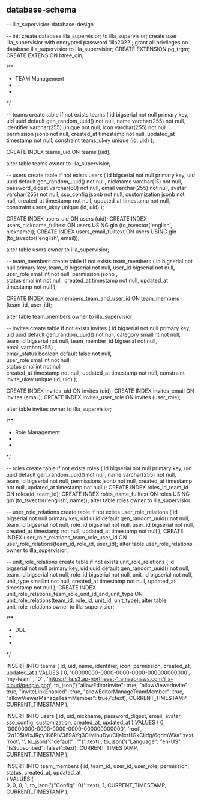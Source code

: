 database-schema
---------------


-- illa_supervisior-database-design


-- init
create database illa_supervisior;
\c illa_supervisior;
create user illa_supervisior with encrypted password 'illa2022';
grant all privileges on database illa_supervisior to illa_supervisior;
CREATE EXTENSION pg_trgm;
CREATE EXTENSION btree_gin;


/**
 * TEAM Management
 *
 *
 */

-- teams
create table if not exists teams (
    id                       bigserial                               not null primary key,
    uid                      uuid         default gen_random_uuid()  not null,
    name                     varchar(255)                            not null,
    identifier               varchar(255) unique                     not null,
    icon                     varchar(255)                            not null,
    permission               jsonb                                   not null,
    created_at               timestamp                               not null,
    updated_at               timestamp                               not null,
    constraint               teams_ukey unique (id, uid)
);

CREATE INDEX teams_uid ON teams (uid);

alter table
    teams owner to illa_supervisior;

-- users
create table if not exists users (
    id                       bigserial                         not null primary key,
    uid                      uuid    default gen_random_uuid() not null,
    nickname                 varchar(15)                       not null, 
    password_digest          varchar(60)                       not null,
    email                    varchar(255)                      not null,
    avatar                   varchar(255)                      not null,
    sso_config               jsonb                             not null, 
    customization            jsonb                             not null, 
    created_at               timestamp                         not null,
    updated_at               timestamp                         not null,
    constraint               users_ukey unique (id, uid)
);

CREATE INDEX users_uid ON users (uid);
CREATE INDEX users_nickname_fulltext ON users USING gin (to_tsvector('english', nickname));
CREATE INDEX users_email_fulltext ON users USING gin (to_tsvector('english', email));

alter table
    users owner to illa_supervisior;

-- team_members
create table if not exists team_members (
    id                       bigserial                         not null primary key,
    team_id                  bigserial                         not null,
    user_id                  bigserial                         not null,  
    user_role                smallint                          not null, 
    permission               jsonb                            ,         
    status                   smallint                          not null, 
    created_at               timestamp                         not null,
    updated_at               timestamp                         not null
);

CREATE INDEX team_members_team_and_user_id ON team_members (team_id, user_id);

alter table
    team_members owner to illa_supervisior;

-- invites
create table if not exists invites (
    id                       bigserial                            not null primary key,
    uid                      uuid       default gen_random_uuid() not null, 
    category                 smallint                             not null,  
    team_id                  bigserial                            not null,
    team_member_id           bigserial                            not null,  
    email                    varchar(255)                        ,          
    email_status             boolean default false                not null,  
    user_role                smallint                             not null,  
    status                   smallint                             not null,  
    created_at               timestamp                            not null,
    updated_at               timestamp                            not null,
    constraint               invite_ukey unique (id, uid)
);

CREATE INDEX invites_uid ON invites (uid);
CREATE INDEX invites_email ON invites (email);
CREATE INDEX invites_user_role ON invites (user_role);

alter table
    invites owner to illa_supervisior;


/**
 * Role Management
 *
 *
 */

-- roles
create table if not exists roles (
    id                       bigserial                            not null primary key,
    uid                      uuid       default gen_random_uuid() not null,
    name                     varchar(255)                         not null,         
    team_id                  bigserial                            not null, 
    permissions              jsonb                                not null,
    created_at               timestamp                            not null,
    updated_at               timestamp                            not null
);
CREATE INDEX roles_id_team_id ON roles(id, team_id);
CREATE INDEX roles_name_fulltext ON roles USING gin (to_tsvector('english', name));
alter table roles owner to illa_supervisior;

-- user_role_relations
create table if not exists user_role_relations (
    id                       bigserial                            not null primary key,
    uid                      uuid       default gen_random_uuid() not null,
    team_id                  bigserial                            not null, 
    role_id                  bigserial                            not null, 
    user_id                  bigserial                            not null,
    created_at               timestamp                            not null,
    updated_at               timestamp                            not null
);
CREATE INDEX user_role_relations_team_role_user_id ON user_role_relations(team_id, role_id, user_id);
alter table user_role_relations owner to illa_supervisior;

-- unit_role_relations
create table if not exists unit_role_relations (
    id                       bigserial                            not null primary key,
    uid                      uuid       default gen_random_uuid() not null,
    team_id                  bigserial                            not null, 
    role_id                  bigserial                            not null, 
    unit_id                  bigserial                            not null,
    unit_type                smallint                             not null,
    created_at               timestamp                            not null,
    updated_at               timestamp                            not null
);
CREATE INDEX unit_role_relations_team_role_unit_id_and_unit_type ON unit_role_relations(team_id, role_id, unit_id, unit_type);
alter table unit_role_relations owner to illa_supervisior;


/**
 * DDL
 *
 *
 */

INSERT INTO teams ( 
    id, uid, name, identifier, icon, permission, created_at, updated_at
) VALUES (
    0, '00000000-0000-0000-0000-000000000000', 'my-team'    , '0'  , 'https://illa.s3.ap-northeast-1.amazonaws.com/illa-cloud/people.png', to_json('{"allowEditorInvite": true, "allowViewerInvite": true, "inviteLinkEnabled": true, "allowEditorManageTeamMember": true, "allowViewerManageTeamMember": true}'::text), CURRENT_TIMESTAMP, CURRENT_TIMESTAMP
);

INSERT INTO users (
    id, uid, nickname, password_digest, email, avatar, sso_config, customization, created_at, updated_at
) VALUES (
    0, '00000000-0000-0000-0000-000000000000', 'root', '$2a$10$iVIxJRgy1K6RIV389AYg3OiMIbuDyuCIja1xrHGkCljdg/6gdmWXa'::text, 'root', '', to_json('{"default": ""}'::text) , to_json('{"Language": "en-US", "IsSubscribed": false}'::text), CURRENT_TIMESTAMP, CURRENT_TIMESTAMP
);

INSERT INTO team_members (
    id, team_id, user_id, user_role, permission, status, created_at, updated_at   
) VALUES (      
    0, 0, 0, 1, to_json('{"Config": 0}'::text), 1, CURRENT_TIMESTAMP, CURRENT_TIMESTAMP
);
